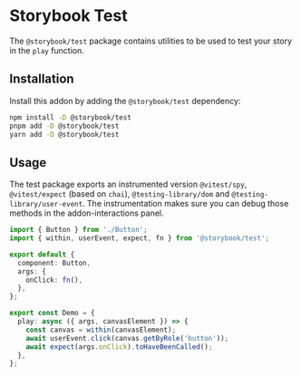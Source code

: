 # Storybook Test

The `@storybook/test` package contains utilities to be used to test your story in the `play` function.

## Installation

Install this addon by adding the `@storybook/test` dependency:

```sh
npm install -D @storybook/test
pnpm add -D @storybook/test
yarn add -D @storybook/test
```

## Usage

The test package exports an instrumented version `@vitest/spy`, `@vitest/expect` (based on `chai`), `@testing-library/dom` and `@testing-library/user-event`.
The instrumentation makes sure you can debug those methods in the addon-interactions panel.

```ts
import { Button } from './Button';
import { within, userEvent, expect, fn } from '@storybook/test';

export default {
  component: Button,
  args: {
    onClick: fn(),
  },
};

export const Demo = {
  play: async ({ args, canvasElement }) => {
    const canvas = within(canvasElement);
    await userEvent.click(canvas.getByRole('button'));
    await expect(args.onClick).toHaveBeenCalled();
  },
};
```
